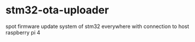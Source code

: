 # stm32-ota-uploader
spot firmware update system of stm32 everywhere with connection to host raspberry pi 4
